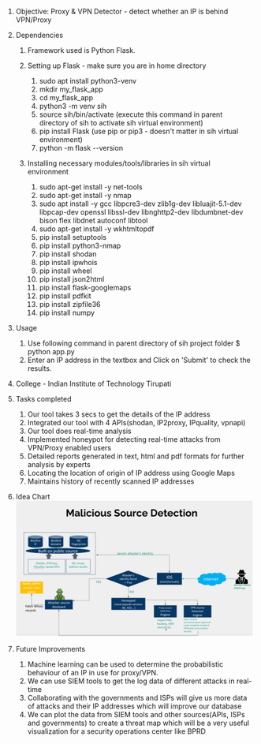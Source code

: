 1. Objective: Proxy & VPN Detector - detect whether an IP is behind VPN/Proxy

2. Dependencies
	1. Framework used is Python Flask. 
	2. Setting up Flask - make sure you are in home directory
		1. sudo apt install python3-venv
		2. mkdir my_flask_app
		3. cd my_flask_app
		4. python3 -m venv sih
		5. source sih/bin/activate (execute this command in parent directory of sih to activate sih virtual environment)
		6. pip install Flask (use pip or pip3 - doesn't matter in sih virtual environment)
		7. python -m flask --version

	3. Installing necessary modules/tools/libraries in sih virtual environment
		1. sudo apt-get install -y net-tools
		2. sudo apt-get install -y nmap
		3. sudo apt install -y gcc libpcre3-dev zlib1g-dev libluajit-5.1-dev libpcap-dev openssl libssl-dev libnghttp2-dev libdumbnet-dev bison flex libdnet autoconf libtool
		4. sudo apt-get install -y wkhtmltopdf
		5. pip install setuptools
		6. pip install python3-nmap
		7. pip install shodan
		8. pip install ipwhois
		9. pip install wheel
		10. pip install json2html
		11. pip install flask-googlemaps
		12. pip install pdfkit
		13. pip install zipfile36
		14. pip install numpy

3. Usage
	1. Use following command in parent directory of sih project folder
		$ python app.py
	2. Enter an IP address in the textbox and Click on 'Submit' to check the results.



4. College - Indian Institute of Technology Tirupati

5. Tasks completed
	1. Our tool takes 3 secs to get the details of the IP address
	2. Integrated our tool with 4 APIs(shodan, IP2proxy, IPquality, vpnapi) 
	3. Our tool does real-time analysis
	4. Implemented honeypot for detecting real-time attacks from VPN/Proxy enabled users
	5. Detailed reports generated in text, html and pdf formats for further analysis by experts
	6. Locating the location of origin of IP address using Google Maps 
	7. Maintains history of recently scanned IP addresses

6. Idea Chart
![alt text](https://github.com/abhishekkaushik07/RK311_Influencer/blob/master/idea.png)

7. Future Improvements
	1. Machine learning can be used to determine the probabilistic behaviour of an IP in use for proxy/VPN.
	2. We can use SIEM tools to get the log data of different attacks in real-time
	3. Collaborating with the governments and ISPs will give us more data of attacks and their IP addresses which will improve our database
	4. We can plot the data from SIEM tools and other sources(APIs, ISPs and governments) to create a threat map which will be a very useful visualization for a security operations center like BPRD

